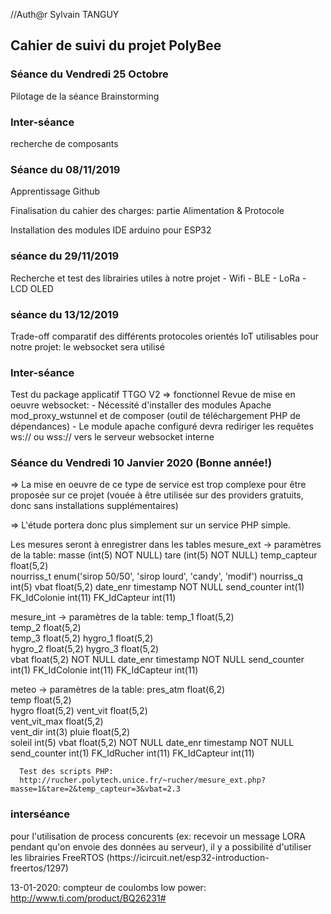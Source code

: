 //Auth@r Sylvain TANGUY


<h2> Cahier de suivi du projet PolyBee </h2>

<h3>Séance du Vendredi 25 Octobre </h3>

Pilotage de la séance Brainstorming

<h3>Inter-séance</h3>
  
recherche de composants
 
<h3>Séance du 08/11/2019 </h3>

  Apprentissage Github
  
  Finalisation du cahier des charges: partie Alimentation & Protocole
  
  Installation des modules IDE arduino pour ESP32

<h3>séance du 29/11/2019</h3>
  Recherche et test des librairies utiles à notre projet
    - Wifi
    - BLE
    - LoRa
    - LCD OLED

<h3>séance du 13/12/2019 </h3>

  Trade-off comparatif des différents protocoles orientés IoT utilisables pour notre projet: le websocket sera utilisé
 
<h3>Inter-séance</h3>
  Test du package applicatif TTGO V2 => fonctionnel
  Revue de mise en oeuvre websocket:
    - Nécessité d'installer des modules Apache mod_proxy_wstunnel et de composer (outil de téléchargement PHP de dépendances)
    - Le module apache configuré devra rediriger les requêtes ws:// ou wss:// vers le serveur websocket interne
 
 
 
 <h3>Séance du Vendredi 10 Janvier 2020 (Bonne année!) </h3>
  => La mise en oeuvre de ce type de service est trop complexe pour être proposée sur ce projet (vouée à être utilisée sur des providers gratuits, donc sans installations supplémentaires)
  
 => L'étude portera donc plus simplement sur un service PHP simple.
 
Les mesures seront à enregistrer dans les tables
mesure_ext
 -> paramètres de la table:
      masse (int(5) NOT NULL)
      tare (int(5) NOT NULL)
      temp_capteur	float(5,2)	
      nourriss_t	enum('sirop 50/50', 'sirop lourd', 'candy', 'modif')
      nourriss_q	int(5)
      vbat	float(5,2)
      date_enr	timestamp	 NOT NULL
      send_counter	int(1)
      FK_IdColonie	int(11)
      FK_IdCapteur	int(11)
      
mesure_int
  -> paramètres de la table:
      temp_1	float(5,2)	
      temp_2	float(5,2)	
      temp_3	float(5,2)
      hygro_1	float(5,2)	
      hygro_2	float(5,2)
      hygro_3	float(5,2)	
      vbat	float(5,2)	NOT NULL
      date_enr	timestamp	NOT NULL
      send_counter	int(1)
      FK_IdColonie	int(11)
      FK_IdCapteur	int(11)	
      
meteo
  -> paramètres de la table:
    	pres_atm	float(6,2)	
      temp	float(5,2)	
      hygro	float(5,2)
      vent_vit	float(5,2)	
      vent_vit_max	float(5,2)	
      vent_dir	int(3)
      pluie	float(5,2)	
      soleil	int(5)
      vbat	float(5,2)	NOT NULL
      date_enr	timestamp	NOT NULL
      send_counter	int(1)
      FK_IdRucher	int(11)
      FK_IdCapteur	int(11)
      
      
      Test des scripts PHP:
      http://rucher.polytech.unice.fr/~rucher/mesure_ext.php?masse=1&tare=2&temp_capteur=3&vbat=2.3
      
 <h3>interséance  </h3>
 pour l'utilisation de process concurents (ex: recevoir un message LORA pendant qu'on envoie des données au serveur), il y a possibilité d'utiliser les librairies FreeRTOS (https://icircuit.net/esp32-introduction-freertos/1297)

13-01-2020: compteur de coulombs low power: http://www.ti.com/product/BQ26231#


